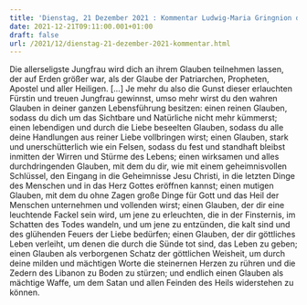 ```yaml
---
title: 'Dienstag, 21 Dezember 2021 : Kommentar Ludwig-Maria Gringnion de Montfort'
date: 2021-12-21T09:11:00.001+01:00
draft: false
url: /2021/12/dienstag-21-dezember-2021-kommentar.html
---
```


Die allerseligste Jungfrau wird dich an ihrem Glauben teilnehmen lassen, der auf Erden größer war, als der Glaube der Patriarchen, Propheten, Apostel und aller Heiligen. \[…\] Je mehr du also die Gunst dieser erlauchten Fürstin und treuen Jungfrau gewinnst, umso mehr wirst du den wahren Glauben in deiner ganzen Lebensführung besitzen: einen reinen Glauben, sodass du dich um das Sichtbare und Natürliche nicht mehr kümmerst; einen lebendigen und durch die Liebe beseelten Glauben, sodass du alle deine Handlungen aus reiner Liebe vollbringen wirst; einen Glauben, stark und unerschütterlich wie ein Felsen, sodass du fest und standhaft bleibst inmitten der Wirren und Stürme des Lebens; einen wirksamen und alles durchdringenden Glauben, mit dem du dir, wie mit einem geheimnisvollen Schlüssel, den Eingang in die Geheimnisse Jesu Christi, in die letzten Dinge des Menschen und in das Herz Gottes eröffnen kannst; einen mutigen Glauben, mit dem du ohne Zagen große Dinge für Gott und das Heil der Menschen unternehmen und vollenden wirst; einen Glauben, der dir eine leuchtende Fackel sein wird, um jene zu erleuchten, die in der Finsternis, im Schatten des Todes wandeln, und um jene zu entzünden, die kalt sind und des glühenden Feuers der Liebe bedürfen; einen Glauben, der dir göttliches Leben verleiht, um denen die durch die Sünde tot sind, das Leben zu geben; einen Glauben als verborgenen Schatz der göttlichen Weisheit, um durch deine milden und mächtigen Worte die steinernen Herzen zu rühren und die Zedern des Libanon zu Boden zu stürzen; und endlich einen Glauben als mächtige Waffe, um dem Satan und allen Feinden des Heils widerstehen zu können.